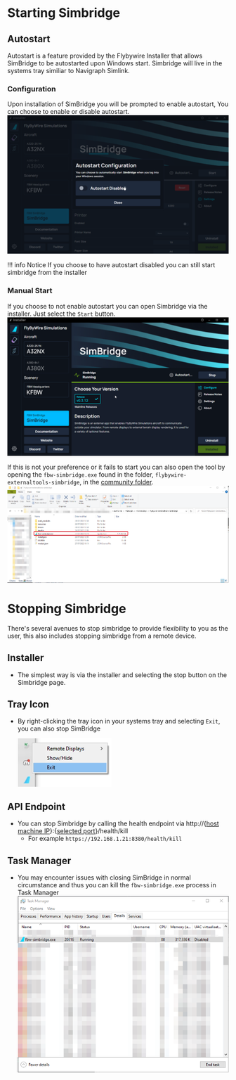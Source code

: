 # Starting Simbridge

## Autostart

Autostart is a feature provided by the Flybywire Installer that allows SimBridge to be autostarted upon Windows start. Simbridge will live in the systems tray similiar to Navigraph Simlink. 


### Configuration

Upon installation of SimBridge you will be prompted to enable autostart, You can choose to enable or disable autostart. 
![autostart promp](assets/simbridge/autostart_prompt.png)

!!! info Notice
    If you choose to have autostart disabled you can still start simbridge from the installer

### Manual Start
If you choose to not enable autostart you can open Simbridge via the installer. Just select the `Start` button.
![simbridge running](assets/simbridge/manual_start_running.png)

If this is not your preference or it fails to start you can also open the tool by opening the `fbw-simbridge.exe` found in the folder, `flybywire-externaltools-simbridge`, in the [community folder](../fbw-a32nx/installation.md#Troubleshooting).
![simbridge executable location](assets/simbridge/exec_location.png)

# Stopping Simbridge
There's several avenues to stop simbridge to provide flexibility to you as the user, this also includes stopping simbridge from a remote device.

## Installer
- The simplest way is via the installer and selecting the stop button on the Simbridge page.

## Tray Icon
- By right-clicking the tray icon in your systems tray and selecting `Exit`, you can also stop SimBridge

    ![quit simbridge](assets/simbridge/tray_stop.png)

## API Endpoint
- You can stop Simbridge by calling the health endpoint via http://{[host machine IP](troubleshooting.md#network-configuration)}:{[selected port](configuration.md#server-settings)}/health/kill
    - For example `https://192.168.1.21:8380/health/kill`


## Task Manager
- You may encounter issues with closing SimBridge in normal circumstance and thus you can kill the `fbw-simbridge.exe` process in Task Manager
![task manager stop](assets/simbridge/simbridge_stop_tm.png)